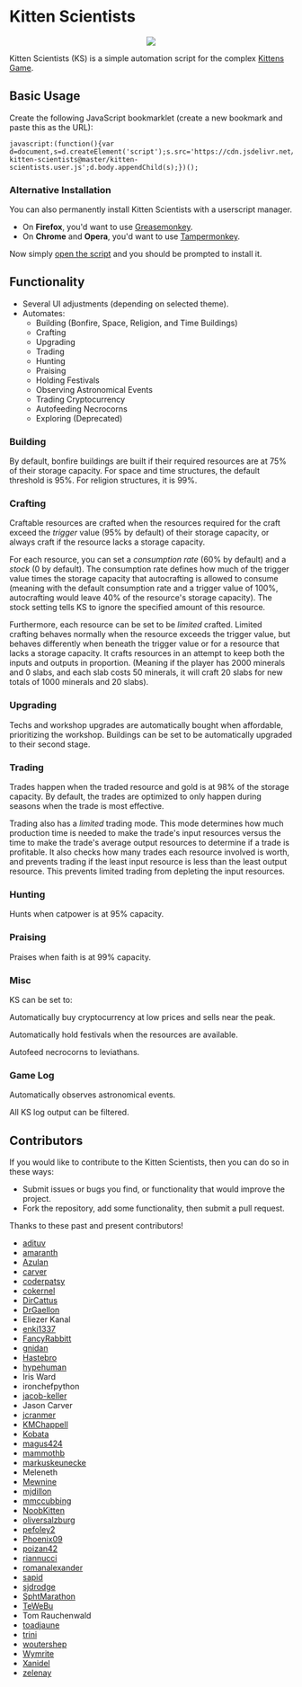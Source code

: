 # Kitten Scientists

<p align="center"><img src="https://i.imgur.com/AWHGIGH.jpg" /></p>

Kitten Scientists (KS) is a simple automation script for the complex [Kittens Game](http://bloodrizer.ru/games/kittens/).

## Basic Usage

Create the following JavaScript bookmarklet (create a new bookmark and paste this as the URL):

    javascript:(function(){var d=document,s=d.createElement('script');s.src='https://cdn.jsdelivr.net/gh/cameroncondry/cbc-kitten-scientists@master/kitten-scientists.user.js';d.body.appendChild(s);})();

### Alternative Installation

You can also permanently install Kitten Scientists with a userscript manager.

- On **Firefox**, you'd want to use [Greasemonkey](https://addons.mozilla.org/en-US/firefox/addon/greasemonkey/).
- On **Chrome** and **Opera**, you'd want to use [Tampermonkey](https://chrome.google.com/webstore/detail/tampermonkey/dhdgffkkebhmkfjojejmpbldmpobfkfo).

Now simply [open the script](https://raw.githubusercontent.com/cameroncondry/cbc-kitten-scientists/master/kitten-scientists.user.js) and you should be prompted to install it. 

## Functionality

- Several UI adjustments (depending on selected theme).
- Automates:
    - Building (Bonfire, Space, Religion, and Time Buildings)
    - Crafting
    - Upgrading
    - Trading
    - Hunting
    - Praising
    - Holding Festivals
    - Observing Astronomical Events
    - Trading Cryptocurrency
    - Autofeeding Necrocorns
    - Exploring (Deprecated)

### Building

By default, bonfire buildings are built if their required resources are at 75% of their storage capacity. For space and time structures, the default threshold is 95%. For religion structures, it is 99%.

### Crafting

Craftable resources are crafted when the resources required for the craft exceed the *trigger* value (95% by default) of their storage capacity, or always craft if the resource lacks a storage capacity.

For each resource, you can set a *consumption rate* (60% by default) and a *stock* (0 by default). The consumption rate defines how much of the trigger value times the storage capacity that autocrafting is allowed to consume (meaning with the default consumption rate and a trigger value of 100%, autocrafting would leave 40% of the resource's storage capacity). The stock setting tells KS to ignore the specified amount of this resource.

Furthermore, each resource can be set to be *limited* crafted. Limited crafting behaves normally when the resource exceeds the trigger value, but behaves differently when beneath the trigger value or for a resource that lacks a storage capacity. It crafts resources in an attempt to keep both the inputs and outputs in proportion. (Meaning if the player has 2000 minerals and 0 slabs, and each slab costs 50 minerals, it will craft 20 slabs for new totals of 1000 minerals and 20 slabs).

### Upgrading

Techs and workshop upgrades are automatically bought when affordable, prioritizing the workshop. Buildings can be set to be automatically upgraded to their second stage.

### Trading

Trades happen when the traded resource and gold is at 98% of the storage capacity. By default, the trades are optimized to only happen during seasons when the trade is most effective.

Trading also has a *limited* trading mode. This mode determines how much production time is needed to make the trade's input resources versus the time to make the trade's average output resources to determine if a trade is profitable. It also checks how many trades each resource involved is worth, and prevents trading if the least input resource is less than the least output resource. This prevents limited trading from depleting the input resources.

### Hunting

Hunts when catpower is at 95% capacity.

### Praising

Praises when faith is at 99% capacity.

### Misc
KS can be set to:

Automatically buy cryptocurrency at low prices and sells near the peak.

Automatically hold festivals when the resources are available.

Autofeed necrocorns to leviathans.

### Game Log

Automatically observes astronomical events.

All KS log output can be filtered.

## Contributors

If you would like to contribute to the Kitten Scientists, then you can do so in these ways:

- Submit issues or bugs you find, or functionality that would improve the project.
- Fork the repository, add some functionality, then submit a pull request.

Thanks to these past and present contributors!

- [adituv](https://github.com/adituv)
- [amaranth](https://github.com/amaranth)
- [Azulan](https://www.reddit.com/user/Azulan)
- [carver](https://github.com/carver)
- [coderpatsy](https://github.com/coderpatsy)
- [cokernel](https://github.com/cokernel)
- [DirCattus](https://www.reddit.com/user/DirCattus)
- [DrGaellon](https://github.com/DrGaellon)
- Eliezer Kanal
- [enki1337](https://github.com/enki1337)
- [FancyRabbitt](https://www.reddit.com/user/FancyRabbitt)
- [gnidan](https://github.com/gnidan)
- [Hastebro](https://github.com/Hastebro)
- [hypehuman](https://github.com/hypehuman)
- Iris Ward
- ironchefpython
- [jacob-keller](https://github.com/jacob-keller)
- Jason Carver
- [jcranmer](https://github.com/jcranmer)
- [KMChappell](https://github.com/KMChappell)
- [Kobata](https://github.com/Kobata)
- [magus424](https://github.com/magus424)
- [mammothb](https://github.com/mammothb)
- [markuskeunecke](https://github.com/markuskeunecke)
- Meleneth
- [Mewnine](https://www.reddit.com/user/Mewnine)
- [mjdillon](https://github.com/mjdillon)
- [mmccubbing](https://github.com/mmccubbing)
- [NoobKitten](https://github.com/NoobKitten)
- [oliversalzburg](https://github.com/oliversalzburg)
- [pefoley2](https://www.reddit.com/user/pefoley2)
- [Phoenix09](https://github.com/Phoenix09)
- [poizan42](https://github.com/poizan42)
- [riannucci](https://github.com/riannucci)
- [romanalexander](https://github.com/romanalexander)
- [sapid](https://github.com/sapid)
- [sjdrodge](https://github.com/sjdrodge)
- [SphtMarathon](https://www.reddit.com/user/SphtMarathon)
- [TeWeBu](https://github.com/TeWeBu)
- Tom Rauchenwald
- [toadjaune](https://github.com/toadjaune)
- [trini](https://github.com/trini)
- [woutershep](https://github.com/woutershep)
- [Wymrite](https://github.com/Wymrite)
- [Xanidel](https://github.com/Xanidel)
- [zelenay](https://github.com/zelenay)
